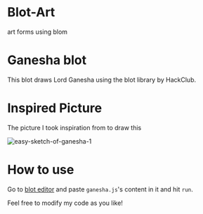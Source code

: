 # Blot-Art
art forms using blom

# Ganesha blot
This blot draws Lord Ganesha using the blot library by HackClub. 

# Inspired Picture
The picture I took inspiration from to draw this

![easy-sketch-of-ganesha-1](https://github.com/user-attachments/assets/c3e52b49-7001-4b13-b00a-ecf89680970c)

# How to use
Go to [blot editor](https://blot.hackclub.com/editor?guide=start) and paste `ganesha.js`'s content in it and hit `run`.

Feel free to modify my code as you like!
